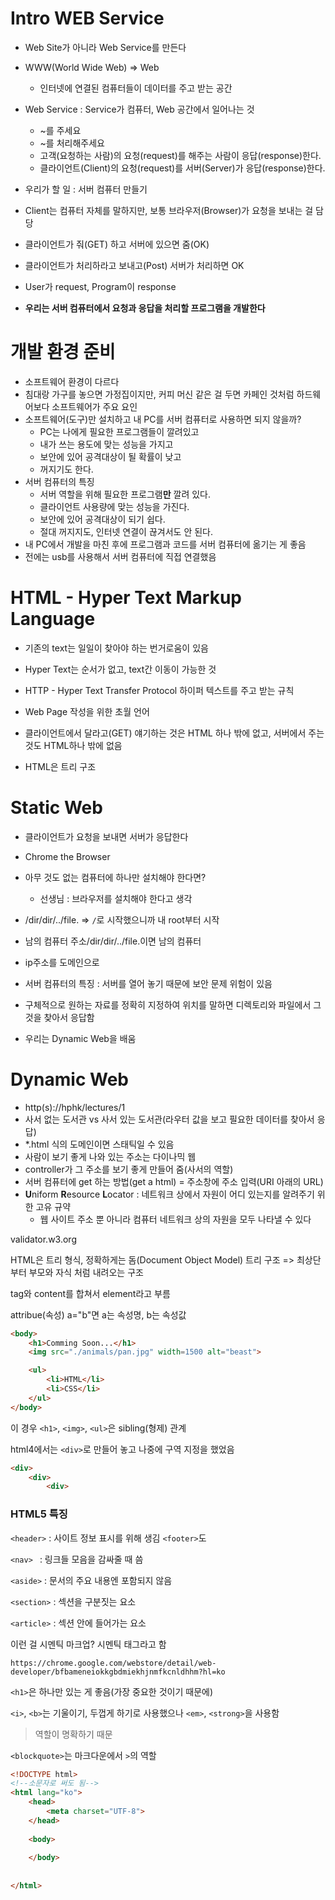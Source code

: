 # Intro WEB Service

- Web Site가 아니라 Web Service를 만든다
- WWW(World Wide Web) => Web
  - 인터넷에 연결된 컴퓨터들이 데이터를 주고 받는 공간
- Web Service : Service가 컴퓨터, Web 공간에서 일어나는 것
  - ~를 주세요
  - ~를 처리해주세요
  - 고객(요청하는 사람)의 요청(request)를 해주는 사람이 응답(response)한다.
  - 클라이언트(Client)의 요청(request)를 서버(Server)가 응답(response)한다.



- 우리가 할 일 : 서버 컴퓨터 만들기
- Client는 컴퓨터 자체를 말하지만, 보통 브라우저(Browser)가 요청을 보내는 걸 담당
- 클라이언트가 줘(GET) 하고 서버에 있으면 줌(OK)
- 클라이언트가 처리하라고 보내고(Post) 서버가 처리하면 OK



- User가 request, Program이 response
- **우리는 서버 컴퓨터에서 요청과 응답을 처리할 프로그램을 개발한다**



# 개발 환경 준비

- 소프트웨어 환경이 다르다
- 침대랑 가구를 놓으면 가정집이지만, 커피 머신 같은 걸 두면 카페인 것처럼 하드웨어보다 소프트웨어가 주요 요인
- 소프트웨어(도구)만 설치하고 내 PC를 서버 컴퓨터로 사용하면 되지 않을까?
  - PC는 나에게 필요한 프로그램들이 깔려있고
  - 내가 쓰는 용도에 맞는 성능을 가지고
  - 보안에 있어 공격대상이 될 확률이 낮고
  - 꺼지기도 한다.
- 서버 컴퓨터의 특징
  - 서버 역할을 위해 필요한 프로그램**만** 깔려 있다.
  - 클라이언트 사용량에 맞는 성능을 가진다.
  - 보안에 있어 공격대상이 되기 쉽다.
  - 절대 꺼지지도, 인터넷 연결이 끊겨서도 안 된다.
- 내 PC에서 개발을 마친 후에 프로그램과 코드를 서버 컴퓨터에 옮기는 게 좋음
- 전에는 usb를 사용해서 서버 컴퓨터에 직접 연결했음



# HTML - Hyper Text Markup Language

- 기존의 text는 일일이 찾아야 하는 번거로움이 있음
- Hyper Text는 순서가 없고, text간 이동이 가능한 것
- HTTP - Hyper Text Transfer Protocol 하이퍼 텍스트를 주고 받는 규칙

- Web Page 작성을 위한 초월 언어
- 클라이언트에서 달라고(GET) 얘기하는 것은 HTML 하나 밖에 없고, 서버에서 주는 것도 HTML하나 밖에 없음
- HTML은 트리 구조



# Static Web

- 클라이언트가 요청을 보내면 서버가 응답한다
- Chrome the Browser
- 아무 것도 없는 컴퓨터에 하나만 설치해야 한다면?
  - 선생님 : 브라우저를 설치해야 한다고 생각
- /dir/dir/../file. => `/`로 시작했으니까 내 root부터 시작
- 남의 컴퓨터 주소/dir/dir/../file.이면 남의 컴퓨터
- ip주소를 도메인으로

- 서버 컴퓨터의 특징 : 서버를 열어 놓기 때문에 보안 문제 위험이 있음
- 구체적으로 원하는 자료를 정확히 지정하여 위치를 말하면 디렉토리와 파일에서 그것을 찾아서 응답함
- 우리는 Dynamic Web을 배움



# Dynamic Web

- http(s)://hphk/lectures/1
- 사서 없는 도서관 vs 사서 있는 도서관(라우터 값을 보고 필요한 데이터를 찾아서 응답)
- *.html 식의 도메인이면 스태틱일 수 있음
- 사람이 보기 좋게 나와 있는 주소는 다이나믹 웹
- controller가 그 주소를 보기 좋게 만들어 줌(사서의 역할)
- 서버 컴퓨터에 get 하는 방법(get a html) = 주소창에 주소 입력(URI 아래의 URL)
- **U**niform **R**esource **L**ocator : 네트워크 상에서 자원이 어디 있는지를 알려주기 위한 고유 규약
  - 웹 사이트 주소 뿐 아니라 컴퓨터 네트워크 상의 자원을 모두 나타낼 수 있다

validator.w3.org



HTML은 트리 형식, 정확하게는 돔(Document Object Model) 트리 구조 => 최상단부터 부모와 자식 처럼 내려오는 구조

tag와 content를 합쳐서 element라고 부름

attribue(속성) a="b"면 a는 속성명, b는 속성값

```html
<body>
    <h1>Comming Soon...</h1>
    <img src="./animals/pan.jpg" width=1500 alt="beast">

    <ul>
        <li>HTML</li>
        <li>CSS</li>
    </ul>
</body>
```

이 경우 `<h1>`, `<img>`, `<ul>`은 sibling(형제) 관계

html4에서는 `<div>`로 만들어 놓고 나중에 구역 지정을 했었음

```html
<div>
	<div>
		<div>
```



### HTML5 특징

`<header>` : 사이트 정보 표시를 위해 생김 `<footer>`도

`<nav> ` : 링크들 모음을 감싸줄 때 씀

`<aside>` : 문서의 주요 내용엔 포함되지 않음

`<section>` : 섹션을 구분짓는 요소

`<article>` : 섹션 안에 들어가는 요소

이런 걸 시멘틱 마크업? 시멘틱 태그라고 함

```
https://chrome.google.com/webstore/detail/web-developer/bfbameneiokkgbdmiekhjnmfkcnldhhm?hl=ko
```

`<h1>`은 하나만 있는 게 좋음(가장 중요한 것이기 때문에)

`<i>`, `<b>`는 기울이기, 두껍게 하기로 사용했으나 `<em>`, `<strong>`을 사용함

> 역할이 명확하기 때문

`<blockquote>`는 마크다운에서 `>`의 역할



```html
<!DOCTYPE html>
<!--소문자로 써도 됨-->
<html lang="ko">
    <head>
    	<meta charset="UTF-8">    
    </head>
    
    <body>
        
    </body>
        
    
</html>
```

